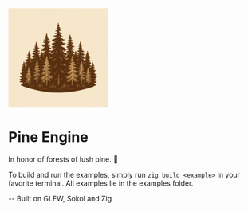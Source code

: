 <!-- ![pine-engine-logo](pine-engine-logo.png) -->

<img src="pine-engine-logo.png" alt="pine engine logo" width="200"/>

# Pine Engine

In honor of forests of lush pine. 🌿

To build and run the examples, simply run `zig build <example>` in your favorite terminal. All examples lie in the examples folder.

-- Built on GLFW, Sokol and Zig
